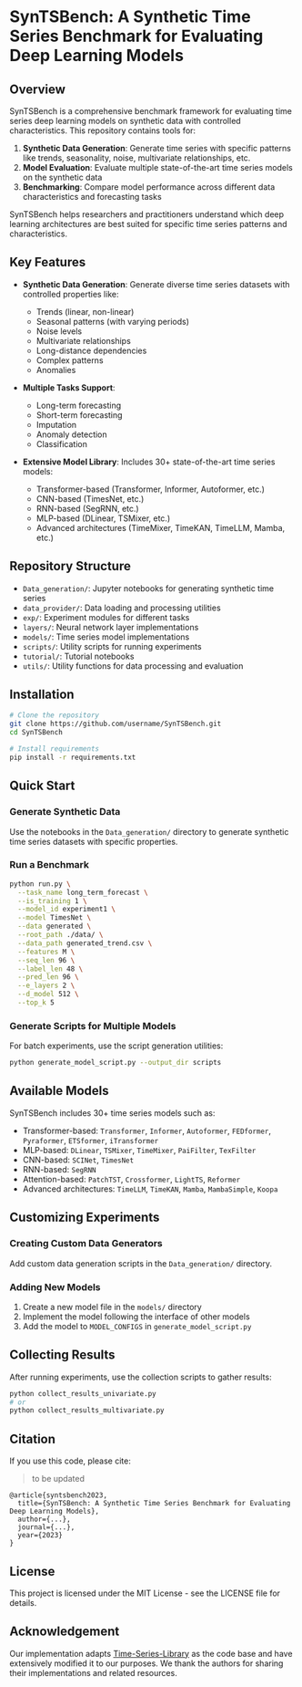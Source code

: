 # SynTSBench: A Synthetic Time Series Benchmark for Evaluating Deep Learning Models

## Overview

SynTSBench is a comprehensive benchmark framework for evaluating time series deep learning models on synthetic data with controlled characteristics. This repository contains tools for:

1. **Synthetic Data Generation**: Generate time series with specific patterns like trends, seasonality, noise, multivariate relationships, etc.
2. **Model Evaluation**: Evaluate multiple state-of-the-art time series models on the synthetic data
3. **Benchmarking**: Compare model performance across different data characteristics and forecasting tasks

SynTSBench helps researchers and practitioners understand which deep learning architectures are best suited for specific time series patterns and characteristics.

## Key Features

- **Synthetic Data Generation**: Generate diverse time series datasets with controlled properties like:
  - Trends (linear, non-linear)
  - Seasonal patterns (with varying periods)
  - Noise levels
  - Multivariate relationships
  - Long-distance dependencies
  - Complex patterns
  - Anomalies

- **Multiple Tasks Support**:
  - Long-term forecasting
  - Short-term forecasting
  - Imputation
  - Anomaly detection
  - Classification

- **Extensive Model Library**: Includes 30+ state-of-the-art time series models:
  - Transformer-based (Transformer, Informer, Autoformer, etc.)
  - CNN-based (TimesNet, etc.)
  - RNN-based (SegRNN, etc.)
  - MLP-based (DLinear, TSMixer, etc.)
  - Advanced architectures (TimeMixer, TimeKAN, TimeLLM, Mamba, etc.)

## Repository Structure

- `Data_generation/`: Jupyter notebooks for generating synthetic time series
- `data_provider/`: Data loading and processing utilities
- `exp/`: Experiment modules for different tasks
- `layers/`: Neural network layer implementations
- `models/`: Time series model implementations
- `scripts/`: Utility scripts for running experiments
- `tutorial/`: Tutorial notebooks
- `utils/`: Utility functions for data processing and evaluation

## Installation

```bash
# Clone the repository
git clone https://github.com/username/SynTSBench.git
cd SynTSBench

# Install requirements
pip install -r requirements.txt
```

## Quick Start

### Generate Synthetic Data

Use the notebooks in the `Data_generation/` directory to generate synthetic time series datasets with specific properties.

### Run a Benchmark

```bash
python run.py \
  --task_name long_term_forecast \
  --is_training 1 \
  --model_id experiment1 \
  --model TimesNet \
  --data generated \
  --root_path ./data/ \
  --data_path generated_trend.csv \
  --features M \
  --seq_len 96 \
  --label_len 48 \
  --pred_len 96 \
  --e_layers 2 \
  --d_model 512 \
  --top_k 5
```

### Generate Scripts for Multiple Models

For batch experiments, use the script generation utilities:

```bash
python generate_model_script.py --output_dir scripts
```

## Available Models

SynTSBench includes 30+ time series models such as:

- Transformer-based: `Transformer`, `Informer`, `Autoformer`, `FEDformer`, `Pyraformer`, `ETSformer`, `iTransformer`
- MLP-based: `DLinear`, `TSMixer`, `TimeMixer`, `PaiFilter`, `TexFilter`
- CNN-based: `SCINet`, `TimesNet`
- RNN-based: `SegRNN`
- Attention-based: `PatchTST`, `Crossformer`, `LightTS`, `Reformer`
- Advanced architectures: `TimeLLM`, `TimeKAN`, `Mamba`, `MambaSimple`, `Koopa`

## Customizing Experiments

### Creating Custom Data Generators

Add custom data generation scripts in the `Data_generation/` directory.

### Adding New Models

1. Create a new model file in the `models/` directory
2. Implement the model following the interface of other models
3. Add the model to `MODEL_CONFIGS` in `generate_model_script.py`

## Collecting Results

After running experiments, use the collection scripts to gather results:

```bash
python collect_results_univariate.py
# or
python collect_results_multivariate.py
```

## Citation

If you use this code, please cite:

> to be updated 
```
@article{syntsbench2023,
  title={SynTSBench: A Synthetic Time Series Benchmark for Evaluating Deep Learning Models},
  author={...},
  journal={...},
  year={2023}
}
```

## License

This project is licensed under the MIT License - see the LICENSE file for details.


## Acknowledgement

Our implementation adapts [Time-Series-Library](https://github.com/thuml/Time-Series-Library) as the code base and have extensively modified it to our purposes. We thank the authors for sharing their implementations and related resources.